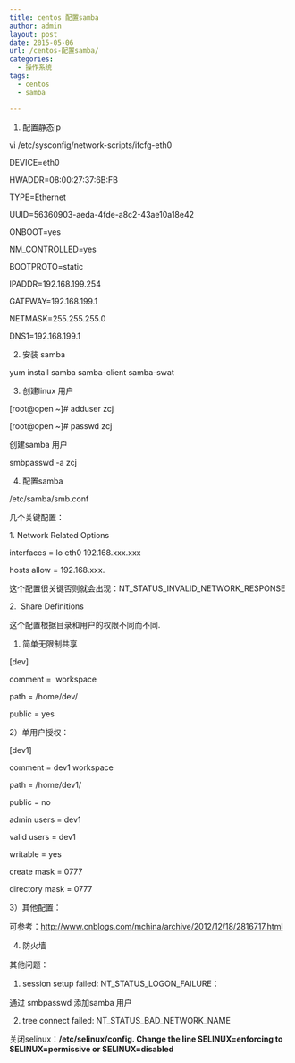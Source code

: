 ```yaml
---
title: centos 配置samba
author: admin
layout: post
date: 2015-05-06
url: /centos-配置samba/
categories:
  - 操作系统
tags:
  - centos
  - samba

---
```

1. 配置静态ip

vi /etc/sysconfig/network-scripts/ifcfg-eth0

DEVICE=eth0
  
HWADDR=08:00:27:37:6B:FB
  
TYPE=Ethernet
  
UUID=56360903-aeda-4fde-a8c2-43ae10a18e42
  
ONBOOT=yes
  
NM_CONTROLLED=yes
  
BOOTPROTO=static
  
IPADDR=192.168.199.254
  
GATEWAY=192.168.199.1
  
NETMASK=255.255.255.0
  
DNS1=192.168.199.1

2. 安装 samba

yum install samba samba-client samba-swat

3. 创建linux 用户

[root@open ~]# adduser zcj
  
[root@open ~]# passwd zcj

创建samba 用户

smbpasswd -a zcj

4. 配置samba

/etc/samba/smb.conf

几个关键配置：

1. Network Related Options

interfaces = lo eth0 192.168.xxx.xxx
  
hosts allow = 192.168.xxx.

这个配置很关键否则就会出现：NT\_STATUS\_INVALID\_NETWORK\_RESPONSE

2.  Share Definitions

这个配置根据目录和用户的权限不同而不同.

1) 简单无限制共享

[dev]
  
comment =  workspace
  
path = /home/dev/
  
public = yes

2）单用户授权：

[dev1]
  
comment = dev1 workspace
  
path = /home/dev1/
  
public = no
  
admin users = dev1
  
valid users = dev1
  
writable = yes
  
create mask = 0777
  
directory mask = 0777

3）其他配置：

可参考：<a href="http://www.cnblogs.com/mchina/archive/2012/12/18/2816717.html" target="_blank">http://www.cnblogs.com/mchina/archive/2012/12/18/2816717.html</a>

4) 防火墙

其他问题：

1. session setup failed: NT\_STATUS\_LOGON_FAILURE：

通过 smbpasswd 添加samba 用户

2. tree connect failed: NT\_STATUS\_BAD\_NETWORK\_NAME

关闭selinux：**/etc/selinux/config. Change the line SELINUX=enforcing to SELINUX=permissive or SELINUX=disabled**